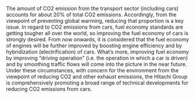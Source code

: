 The amount of CO2 emission from the transport sector (including cars) accounts for about 20% of total CO2 emissions. 
Accordingly, from the viewpoint of preventing global warming, reducing that proportion is a key issue. In regard to CO2 emissions from cars, 
fuel economy standards are getting tougher all over the world, so improving the fuel economy of cars is strongly desired. From now onwards, 
it is considered that the fuel economy of engines will be further improved by boosting engine efficiency and by hybridization (electrification) of cars. 
What’s more, improving fuel economy by improving “driving operation” (i.e. the operation in which a car is driven) and by smoothing traffic flows will 
come into the picture in the near future. Under these circumstances, with concern for the environment from the viewpoint of reducing CO2 and other 
exhaust emissions, the Hitachi Group is comprehensively promoting a broad range of technical developments for reducing CO2 emissions from cars.
